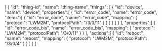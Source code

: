 [
    {
      "id": "thing-id",
      "name": "thing-name",
      "things": [
        {
            "id": "device",
            "name": "device",
            "properties":[
                {
                    "id": "error_code",
                    "name": "error_code",
                    "items":[
                        {
                            "id": "error_code",
                            "name": "error_code",
                            "mapping": {
                                "protocol": "LWM2M",
                                "protocolPath": "/3/0/11"
                              }
                        }
                    ]
                }
            ]
          }
      ],
      "properties":[
        {
            "id": "error_code_bis",
            "name": "error_code_bis",
            "mapping": {
                "protocol": "LWM2M",
                "protocolPath": "/3/0/11"
                }
        }
      ],
      "actions":[
        {
            "id": "reboot",
            "name": "reboot",
            "mapping": {
                "protocol": "LWM2M",
                "protocolPath": "/3/0/4"
                }
        }
      ]
    }
]